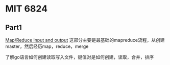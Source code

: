 # MIT 6824

## Part1
[Map/Reduce input and output](https://github.com/zzzyyyxxxmmm/MIT6824_Distribute_System/tree/master/src/mapreduce)
这部分主要是最基础的mapreduce流程，从创建master，然后经历map，reduce，merge

了解go语言如何创建读取写入文件，键值对是如何创建，读取，合并，排序
